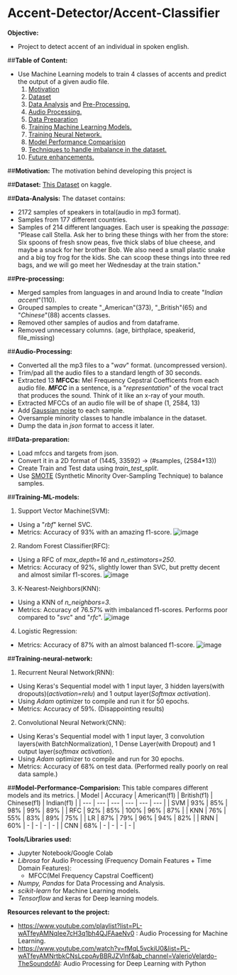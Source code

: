 # Accent-Detector/Accent-Classifier
**Objective:**
  - Project to detect accent of an individual in spoken english.

##**Table of Content:**
 - Use Machine Learning models to train 4 classes of accents and predict the output of a given audio file.
    1. [Motivation](#motivation)
    2. [Dataset](#dataset)
    3. [Data Analysis](#data-analysis) and [Pre-Processing.](#pre-preprocessing)
    4. [Audio Processing.](#audio-processing)
    5. [Data Preparation](#data-preparation)
    6. [Training Machine Learning Models.](#training-ml-models)
    7. [Training Neural Network.](#training-neural-network)
    8. [Model Performance Comparision](#model-performance-comparision)
    9. [Techniques to handle imbalance in the dataset.](#handle-imbalance-data)
    10. [Future enhancements.](#future-enhancements)

##**Motivation:**
The motivation behind developing this project is

##**Dataset:** 
[This Dataset](https://www.kaggle.com/rtatman/speech-accent-archive) on kaggle.

##**Data-Analysis:**
The dataset contains: 
 - 2172 samples of speakers in total(audio in mp3 format).
 - Samples from 177  different countries.
 - Samples of 214 different languages.
Each user is speaking the *passage*: 
"Please call Stella.  Ask her to bring these things with her from the store:  Six spoons of fresh snow peas, five thick slabs of blue cheese, and maybe a snack for her brother Bob.  We also need a small plastic snake and a big toy frog for the kids.  She can scoop these things into three red bags, and we will go meet her Wednesday at the train station."

##**Pre-processing:**
 - Merged samples from languages in and around India to create "_Indian accent_"(110).
 - Grouped samples to create "_American"(373), "_British"(65) and "_Chinese_"(88) accents classes.
 - Removed other samples of audios and from dataframe.
 - Removed unnecessary columns. (age, birthplace, speakerid, file_missing)
 

##**Audio-Processing:**
 - Converted all the mp3 files to a "_wav_" format. (uncompressed version).
 - Trim/pad all the audio files to a standard length of 30 seconds.
 - Extracted 13 **MFCCs:** Mel Frequency Cepstral Coefficents from each audio file.
***MFCC*** in a sentence, is a "*representation*" of the vocal tract that produces the sound. Think of it like an x-ray of your mouth.
 - Extracted MFCCs of an audio file will be of shape (1, 2584, 13)
 - Add [Gaussian noise](https://medium.com/analytics-vidhya/adding-noise-to-audio-clips-5d8cee24ccb8) to each sample.
 - Oversample minority classes to handle imbalance in the dataset. 
 - Dump the data in *json* format to access it later.

##**Data-preparation:**
 - Load mfccs and targets from json.
 - Convert it in a 2D format of (1445, 33592) -> (#samples, (2584*13))
 - Create Train and Test data using _train_test_split_.
 - Use [SMOTE](https://machinelearningmastery.com/smote-oversampling-for-imbalanced-classification/) (Synthetic Minority Over-Sampling Technique) to balance samples.

##**Training-ML-models:**
1. Support Vector Machine(SVM):
 - Using a "*rbf*" kernel SVC.
 - Metrics: Accuracy of 93% with an amazing f1-score.
![image](https://user-images.githubusercontent.com/13129747/116898902-f37f8780-ac04-11eb-86a5-95c937679a41.png)

2. Random Forest Classifier(RFC):
 - Using a RFC of *max_depth=16* and *n_estimators=250*.
 - Metrics: Accuracy of 92%, slightly lower than SVC, but pretty decent and almost similar f1-scores.
![image](https://user-images.githubusercontent.com/13129747/116899202-448f7b80-ac05-11eb-8beb-54b3396fb414.png)

3. K-Nearest-Neighbors(KNN):
 - Using a KNN of *n_neighbors=3*.
 - Metrics: Accuracy of 76.57% with imbalanced f1-scores. Performs poor compared to "*svc*" and "*rfc*".
![image](https://user-images.githubusercontent.com/13129747/116899537-a819a900-ac05-11eb-8f83-ffad847bde22.png)

4. Logistic Regression:
 - Metrics: Accuracy of 87% with an almost balanced f1-score.
![image](https://user-images.githubusercontent.com/13129747/116899682-da2b0b00-ac05-11eb-9862-b4ef45335a77.png)

##**Training-neural-network:**
1. Recurrent Neural Network(RNN):
 - Using Keras's Sequential model with 1 input layer, 3 hidden layers(with dropouts)(*activation=relu*) and 1 output layer(*Softmax activation*).
 - Using *Adam* optimizer to compile and run it for 50 epochs.
 - Metrics: Accuracy of 59%. (Disappointing results)
2. Convolutional Neural Network(CNN):
 - Using Keras's Sequential model with 1 input layer, 3 convolution layers(with BatchNormalization), 1 Dense Layer(with Dropout) and 1 output layer(*softmax activation*).
 - Using *Adam* optimizer to compile and run for 30 epochs.
 - Metrics: Accuracy of 68% on test data. (Performed really poorly on real data sample.)

##**Model-Performance-Comparision:**
This table compares different models and its metrics.
| Model | Accuracy | American(f1) | British(f1) | Chinese(f1) | Indian(f1) | 
| --- | --- | --- | --- | --- | --- |
| SVM | 93% | 85% | 98% | 99% | 89% |
| RFC | 92% | 85% | 100% | 96% | 87% |
| KNN | 76% | 55% | 83% | 89% | 75% |
| LR | 87% | 79% | 96% | 94% | 82% |
| RNN | 60% | - | - | - | - |
| CNN | 68% | - | - | - | - |
 
**Tools/Libraries used:** 
 - Jupyter Notebook/Google Colab
 - _Librosa_ for Audio Processing (Frequency Domain Features + Time Domain Features):
    - MFCC(Mel Frequency Capstral Coefficent)
 - _Numpy, Pandas_ for Data Processing and Analysis.
 - _scikit-learn_ for Machine Learning models.
 - _Tensorflow_ and keras for Deep learning models.
 
  
  **Resources relevant to the project:** 
  
   - https://www.youtube.com/playlist?list=PL-wATfeyAMNqIee7cH3q1bh4QJFAaeNv0 : Audio Processing for Machine Learning.
   - https://www.youtube.com/watch?v=fMqL5vckiU0&list=PL-wATfeyAMNrtbkCNsLcpoAyBBRJZVlnf&ab_channel=ValerioVelardo-TheSoundofAI: Audio Processing for Deep Learning with Python

